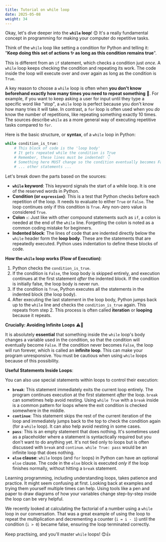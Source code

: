 ```yaml
---
title: Tutorial on while loop
date: 2025-05-08
weight: 34
---
```


Okay, let's dive deeper into the **`while` loop**! 😊 It's a really fundamental concept in programming for making your computer do repetitive tasks.

Think of the `while` loop like setting a condition for Python and telling it: "**Keep doing this set of actions ✨ as long as this condition remains true**".

This is different from an `if` statement, which checks a condition just *once*. A `while` loop keeps checking the condition and repeating its work. The code inside the loop will execute over and over again as long as the condition is `True`.

A key reason to choose a `while` loop is often when **you don't know beforehand exactly how many times you need to repeat something** 🤔. For example, if you want to keep asking a user for input until they type a specific word like "stop", a `while` loop is perfect because you don't know how many tries it will take. In contrast, a `for` loop is often used when you *do* know the number of repetitions, like repeating something exactly 10 times. The sources describe `while` as a more general way of executing repetitive tasks compared to `for`.

Here is the basic structure, or **syntax**, of a `while` loop in Python:

```python
while condition_is_true:
    # This block of code is the 'loop body'
    # It gets repeated while the condition is True
    # Remember, these lines must be indented! 👇
    # Something here MUST change so the condition eventually becomes False
    # ... other statements ...
```

Let's break down the parts based on the sources:

*   **`while` keyword**: This keyword signals the start of a while loop. It is one of the reserved words in Python.
*   **Condition (or `expression`)**: This is a test that Python checks before each repetition of the loop. It needs to evaluate to either `True` or `False`. The loop continues only if this condition is `True`. Any non-zero value is considered `True`.
*   **Colon `:`**: Just like with other compound statements such as `if`, a colon is needed at the end of the `while` line. Forgetting the colon is noted as a common coding mistake for beginners.
*   **Indented block**: The lines of code that are indented directly below the `while` header form the **loop body**. These are the statements that are repeatedly executed. Python uses indentation to define these blocks of code.

**How the `while` loop works (Flow of Execution)**:

1.  Python checks the `condition_is_true`.
2.  If the condition is `False`, the loop body is skipped entirely, and execution continues at the first statement *after* the indented block. If the condition is initially false, the loop body is never run.
3.  If the condition is `True`, Python executes all the statements in the indented block (the loop body).
4.  After executing the last statement in the loop body, Python jumps back up to the `while` line and checks the `condition_is_true` again. This repeats from step 2.
This process is often called **iteration** or **looping** because it repeats.

**Crucially: Avoiding Infinite Loops** ⚠️🔄

It is absolutely **essential** that something inside the `while` loop's body changes a variable used in the condition, so that the condition will eventually become `False`. If the condition never becomes `False`, the loop will run forever, which is called an **infinite loop**. This can make your program unresponsive. You must be cautious when using `while` loops because of this possibility.

**Useful Statements Inside Loops**:

You can also use special statements within loops to control their execution:

*   **`break`**: This statement immediately exits the current loop entirely. The program continues execution at the first statement *after* the loop. `break` can sometimes help avoid nesting. Using `while True` with a `break` inside is a common pattern for loops where the exit condition is checked somewhere in the middle.
*   **`continue`**: This statement skips the rest of the current iteration of the loop and immediately jumps back to the top to check the condition again (for a `while` loop). It can also help avoid nesting in some cases.
*   **`pass`**: This is an empty statement that does nothing. It's sometimes used as a placeholder where a statement is syntactically required but you don't want to do anything yet. It's not tied only to loops but is often discussed with `break` and `continue`. `while True: pass` would be an infinite loop that does nothing.
*   **`else` clause**: `while` loops (and `for` loops) in Python can have an optional `else` clause. The code in the `else` block is executed *only* if the loop finishes normally, without hitting a `break` statement.

Learning programming, including understanding loops, takes patience and practice. It might seem confusing at first. Looking back at examples and trying them yourself multiple times can help. Using tools like a pen and paper to draw diagrams of how your variables change step-by-step inside the loop can be very helpful.

We recently looked at calculating the factorial of a number using a `while` loop in our conversation. That was a great example of using the loop to repeat the multiplication and decrementing a counter (`i = i - 1`) until the condition (`i > 0`) became false, ensuring the loop terminated correctly.

Keep practising, and you'll master `while` loops! 😊👍